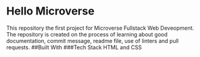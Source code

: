 # Hello Microverse
This repository the first project for Microverse Fullstack Web Deveopment. The repository is created on the process of learning about good documentation, commit message, readme file, use of linters and pull requests.
##Built With
###Tech Stack
HTML and CSS 
